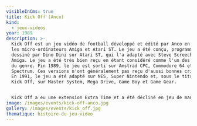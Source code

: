 ```yaml
---
visibleInCms: true
title: Kick Off (Anco)
kind:
  - jeux-videos
year: 1989
description: >-
  Kick Off est un jeu vidéo de football développé et édité par Anco en 1989 sur
  les micro-ordinateurs Amiga et Atari ST. Le jeu a été conçu, programmé et
  dessiné par Dino Dini sur Atari ST, qui l'a adapté avec Steve Screech sur
  Amiga. Le jeu a été très bien reçu en étant considéré comme l'un des meilleurs
  du genre. Fin 1989, le jeu est sorti sur Amstrad CPC, Commodore 64 et ZX
  Spectrum. Ces versions n'ont généralement pas reçu d'aussi bonnes critiques.
  En 1991, le jeu a été adapté sur NES, Super Nintendo et, sous le titre Super
  Kick Off, sur Master System, Mega Drive, Game Boy et Game Gear.


  Kick Off a eu une extension Extra Time et a été décliné en jeu de management avec Player Manager. Il a donné lieu a de nombreuses itérations (cf. Chronologie).
image: /images/events/kick-off-anco.jpg
gallery: /images/events/kick_off.jpg
thematique: histoire-du-jeu-video
---
```

